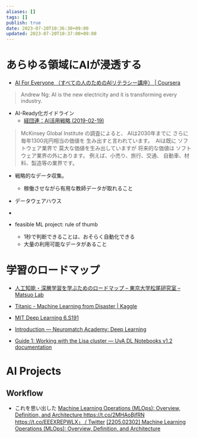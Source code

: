 ```yaml
---
aliases: []
tags: []
publish: true
date: 2023-07-20T10:36:30+09:00
updated: 2023-07-20T10:37:00+09:00
---
```


# あらゆる領域にAIが浸透する
- [AI For Everyone （すべての人のためのAIリテラシー講座） \| Coursera](https://www.coursera.org/learn/ai-for-everyone-ja)
> 	Andrew Ng: AI is the new electricity and it is transforming every industry. 

- AI-Ready化ガイドライン
	- [経団連：AI活用戦略 \(2019\-02\-19\)](https://www.keidanren.or.jp/policy/2019/013.html)

> McKinsey Global Institute の調査によると、 AIは2030年までに さらに毎年1300兆円相当の価値を 生み出すと言われています。 
> AIは既に ソフトウェア業界で 莫大な価値を生み出していますが 将来的な価値は ソフトウェア業界の外にあります。 例えば、小売り、旅行、交通、 自動車、材料、製造等の業界です。

- 戦略的なデータ収集。
	- 稼働させながら有用な教師データが取れること
- データウェアハウス
- 

- feasible ML project: rule of thumb
	- 1秒で判断できることは、おそらく自動化できる
	- 大量の利用可能なデータがあること

# 学習のロードマップ
- [人工知能・深層学習を学ぶためのロードマップ – 東京大学松尾研究室 – Matsuo Lab](https://weblab.t.u-tokyo.ac.jp/%E4%BA%BA%E5%B7%A5%E7%9F%A5%E8%83%BD%E3%83%BB%E6%B7%B1%E5%B1%A4%E5%AD%A6%E7%BF%92%E3%82%92%E5%AD%A6%E3%81%B6%E3%81%9F%E3%82%81%E3%81%AE%E3%83%AD%E3%83%BC%E3%83%89%E3%83%9E%E3%83%83%E3%83%97/#title_2_a)


- [Titanic \- Machine Learning from Disaster \| Kaggle](https://www.kaggle.com/c/titanic)
- [MIT Deep Learning 6\.S191](http://introtodeeplearning.com/)

- [Introduction — Neuromatch Academy: Deep Learning](https://deeplearning.neuromatch.io/tutorials/intro.html)
- [Guide 1: Working with the Lisa cluster — UvA DL Notebooks v1\.2 documentation](https://uvadlc-notebooks.readthedocs.io/en/latest/tutorial_notebooks/tutorial1/Lisa_Cluster.html)

# AI Projects 
## Workflow

- これを思い出した
[Machine Learning Operations \(MLOps\): Overview, Definition, and Architecture https://t\.co/2MHAoBjfRN https://t\.co/EEEXREPWLX」 / Twitter](https://twitter.com/suzatweet/status/1545685140822687746/photo/1)
[\[2205\.02302\] Machine Learning Operations \(MLOps\): Overview, Definition, and Architecture](https://arxiv.org/abs/2205.02302)
